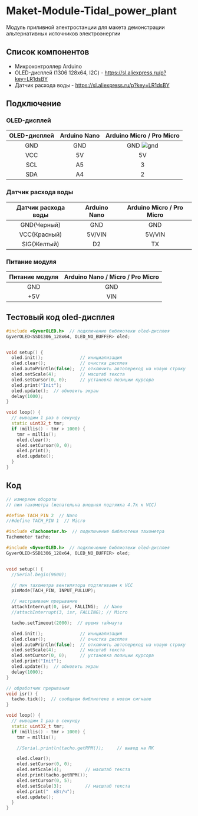 # Maket-Module-Tidal_power_plant
 Модуль приливной электростанции для макета демонстрации альтернативных источников электроэнергии

## Список компонентов
 
* Микроконтроллер Arduino
* OLED-дисплей (1306 128x64, I2C) - https://sl.aliexpress.ru/p?key=LR1dsBY
* Датчик расхода воды - https://sl.aliexpress.ru/p?key=LR1dsBY


## Подключение

### OLED-дисплей

| OLED-дисплей	| Arduino Nano |	Arduino Micro / Pro Micro |
| :---:| :---:| :---:|
| GND	| GND |	GND ![gnd](https://github.com/user-attachments/assets/c6ad6934-e844-4701-8427-447d0940b3cc) |
| VCC	| 5V |	5V |
| SCL	| A5 | 3 |
| SDA	| A4 |	2 |

### Датчик расхода воды

| Датчик расхода воды	| Arduino Nano | Arduino Micro / Pro Micro |
| :---:| :---:|:---:|
| GND(Черный)	| GND |	GND |
| VCC(Красный)	| 5V/VIN | 5V/VIN |
| SIG(Желтый)	| D2 | TX |

### Питание модуля

| Питание модуля	| Arduino Nano / Micro / Pro Micro |
| :---:| :---:| 
| GND	| GND |	
| +5V	| VIN |	

## Тестовый код oled-дисплея
```cpp
#include <GyverOLED.h>  // подключение библиотеки oled-дисплея
GyverOLED<SSD1306_128x64, OLED_NO_BUFFER> oled;


void setup() {
  oled.init();              // инициализация
  oled.clear();             // очистка дисплея
  oled.autoPrintln(false);  // отключить автопереход на новую строку
  oled.setScale(4);         // масштаб текста
  oled.setCursor(0, 0);     // установка позиции курсора
  oled.print("Init");
  oled.update();  // обновить экран
  delay(1000);
}

void loop() {
  // выводим 1 раз в секунду
  static uint32_t tmr;
  if (millis() - tmr > 1000) {
    tmr = millis();
    oled.clear();
    oled.setCursor(0, 0);
    oled.print();
    oled.update();
  }
}
```

## Код
```cpp
// измеряем обороты
// пин тахометра (желательна внешняя подтяжка 4.7к к VCC)

#define TACH_PIN 2  // Nano
//#define TACH_PIN 1  // Micro

#include <Tachometer.h>  // подключение библиотеки тахометра
Tachometer tacho;

#include <GyverOLED.h>  // подключение библиотеки oled-дисплея
GyverOLED<SSD1306_128x64, OLED_NO_BUFFER> oled;


void setup() {
  //Serial.begin(9600);

  // пин тахометра вентилятора подтягиваем к VCC
  pinMode(TACH_PIN, INPUT_PULLUP);

  // настраиваем прерывание
  attachInterrupt(0, isr, FALLING);  // Nano
  //attachInterrupt(3, isr, FALLING); // Micro

  tacho.setTimeout(2000);  // время таймаута

  oled.init();              // инициализация
  oled.clear();             // очистка дисплея
  oled.autoPrintln(false);  // отключить автопереход на новую строку
  oled.setScale(4);         // масштаб текста
  oled.setCursor(0, 0);     // установка позиции курсора
  oled.print("Init");
  oled.update();  // обновить экран
  delay(1000);
}

// обработчик прерывания
void isr() {
  tacho.tick();  // сообщаем библиотеке о новом сигнале
}

void loop() {
  // выводим 1 раз в секунду
  static uint32_t tmr;
  if (millis() - tmr > 1000) {
    tmr = millis();

    //Serial.println(tacho.getRPM());     // вывод на ПК

    oled.clear();
    oled.setCursor(0, 0);
    oled.setScale(4);         // масштаб текста
    oled.print(tacho.getRPM());
    oled.setCursor(0, 5);
    oled.setScale(3);         // масштаб текста
    oled.print("  кВт/ч");
    oled.update();
  }
}
```

